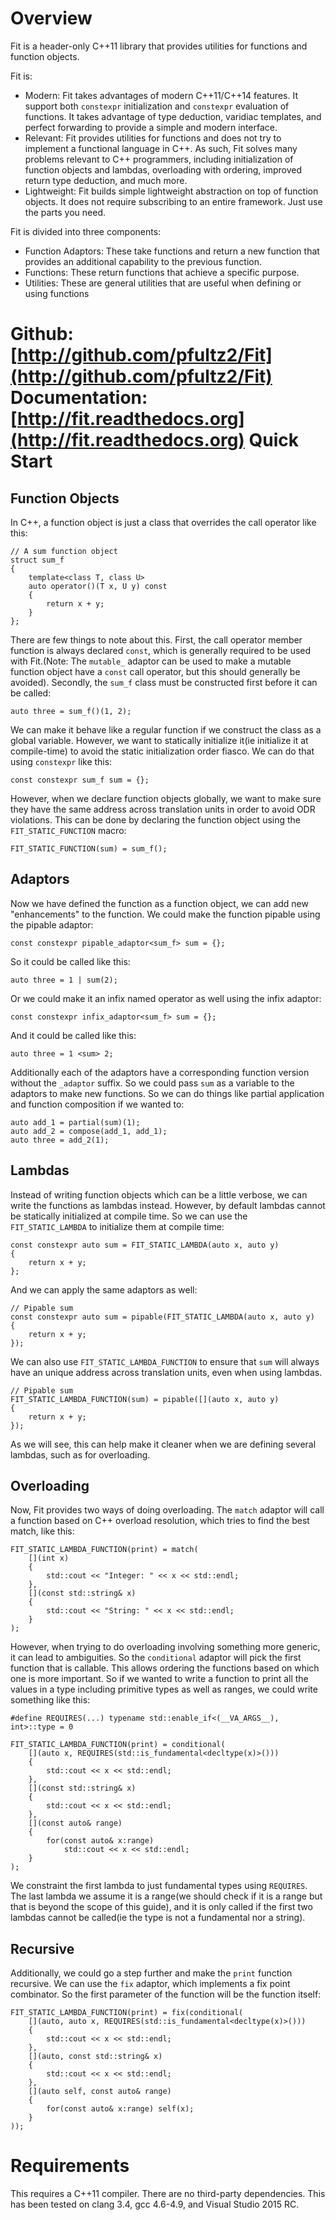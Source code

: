 Overview
========

Fit is a header-only C++11 library that provides utilities for functions and function objects. 

Fit is:

- Modern: Fit takes advantages of modern C++11/C++14 features. It support both `constexpr` initialization and `constexpr` evaluation of functions. It takes advantage of type deduction, varidiac templates, and perfect forwarding to provide a simple and modern interface. 
- Relevant: Fit provides utilities for functions and does not try to implement a functional language in C++. As such, Fit solves many problems relevant to C++ programmers, including initialization of function objects and lambdas, overloading with ordering, improved return type deduction, and much more.
- Lightweight: Fit builds simple lightweight abstraction on top of function objects. It does not require subscribing to an entire framework. Just use the parts you need.

Fit is divided into three components:

* Function Adaptors: These take functions and return a new function that provides an additional capability to the previous function.
* Functions: These return functions that achieve a specific purpose.
* Utilities: These are general utilities that are useful when defining or using functions

Github: [http://github.com/pfultz2/Fit](http://github.com/pfultz2/Fit)
Documentation: [http://fit.readthedocs.org](http://fit.readthedocs.org)
Quick Start
===========

Function Objects
----------------

In C++, a function object is just a class that overrides the call operator like this:

    // A sum function object
    struct sum_f
    {
        template<class T, class U>
        auto operator()(T x, U y) const
        {
            return x + y;
        }
    };

There are few things to note about this. First, the call operator member function is always declared `const`, which is generally required to be used with Fit.(Note: The `mutable_` adaptor can be used to make a mutable function object have a `const` call operator, but this should generally be avoided). Secondly, the `sum_f` class must be constructed first before it can be called:

    auto three = sum_f()(1, 2);

We can make it behave like a regular function if we construct the class as a global variable. However, we want to statically initialize it(ie initialize it at compile-time) to avoid the static initialization order fiasco. We can do that using `constexpr` like this:

    const constexpr sum_f sum = {};

However, when we declare function objects globally, we want to make sure they have the same address across translation units in order to avoid ODR violations. This can be done by declaring the function object using the `FIT_STATIC_FUNCTION` macro:

    FIT_STATIC_FUNCTION(sum) = sum_f();

Adaptors
--------

Now we have defined the function as a function object, we can add new "enhancements" to the function. We could make the function pipable using the pipable adaptor:

    const constexpr pipable_adaptor<sum_f> sum = {};

So it could be called like this:

    auto three = 1 | sum(2);

Or we could make it an infix named operator as well using the infix adaptor:

    const constexpr infix_adaptor<sum_f> sum = {};

And it could be called like this:

    auto three = 1 <sum> 2;

Additionally each of the adaptors have a corresponding function version without the `_adaptor` suffix. So we could pass `sum` as a variable to the adaptors to make new functions. So we can do things like partial application and function composition if we wanted to:

    auto add_1 = partial(sum)(1);
    auto add_2 = compose(add_1, add_1);
    auto three = add_2(1);

Lambdas
-------

Instead of writing function objects which can be a little verbose, we can write the functions as lambdas instead. However, by default lambdas cannot be statically initialized at compile time. So we can use the `FIT_STATIC_LAMBDA` to initialize them at compile time:

    const constexpr auto sum = FIT_STATIC_LAMBDA(auto x, auto y)
    {
        return x + y;
    };

And we can apply the same adaptors as well:

    // Pipable sum
    const constexpr auto sum = pipable(FIT_STATIC_LAMBDA(auto x, auto y)
    {
        return x + y;
    });

We can also use `FIT_STATIC_LAMBDA_FUNCTION` to ensure that `sum` will always have an unique address across translation units, even when using lambdas.

    // Pipable sum
    FIT_STATIC_LAMBDA_FUNCTION(sum) = pipable([](auto x, auto y)
    {
        return x + y;
    });

As we will see, this can help make it cleaner when we are defining several lambdas, such as for overloading.

Overloading
-----------

Now, Fit provides two ways of doing overloading. The `match` adaptor will call a function based on C++ overload resolution, which tries to find the best match, like this:

    FIT_STATIC_LAMBDA_FUNCTION(print) = match(
        [](int x)
        {
            std::cout << "Integer: " << x << std::endl;
        },
        [](const std::string& x)
        {
            std::cout << "String: " << x << std::endl;
        }
    );

However, when trying to do overloading involving something more generic, it can lead to ambiguities. So the `conditional` adaptor will pick the first function that is callable. This allows ordering the functions based on which one is more important. So if we wanted to write a function to print all the values in a type including primitive types as well as ranges, we could write something like this:

    #define REQUIRES(...) typename std::enable_if<(__VA_ARGS__), int>::type = 0

    FIT_STATIC_LAMBDA_FUNCTION(print) = conditional(
        [](auto x, REQUIRES(std::is_fundamental<decltype(x)>()))
        {
            std::cout << x << std::endl;
        },
        [](const std::string& x)
        {
            std::cout << x << std::endl;
        },
        [](const auto& range)
        {
            for(const auto& x:range) 
                std::cout << x << std::endl;
        }
    );

We constraint the first lambda to just fundamental types using `REQUIRES`. The last lambda we assume it is a range(we should check if it is a range but that is beyond the scope of this guide), and it is only called if the first two lambdas cannot be called(ie the type is not a fundamental nor a string).

Recursive
---------

Additionally, we could go a step further and make the `print` function recursive. We can use the `fix` adaptor, which implements a fix point combinator. So the first parameter of the function will be the function itself:

    FIT_STATIC_LAMBDA_FUNCTION(print) = fix(conditional(
        [](auto, auto x, REQUIRES(std::is_fundamental<decltype(x)>()))
        {
            std::cout << x << std::endl;
        },
        [](auto, const std::string& x)
        {
            std::cout << x << std::endl;
        },
        [](auto self, const auto& range)
        {
            for(const auto& x:range) self(x);
        }
    ));

Requirements
============

This requires a C++11 compiler. There are no third-party dependencies. This has been tested on clang 3.4, gcc 4.6-4.9, and Visual Studio 2015 RC.
